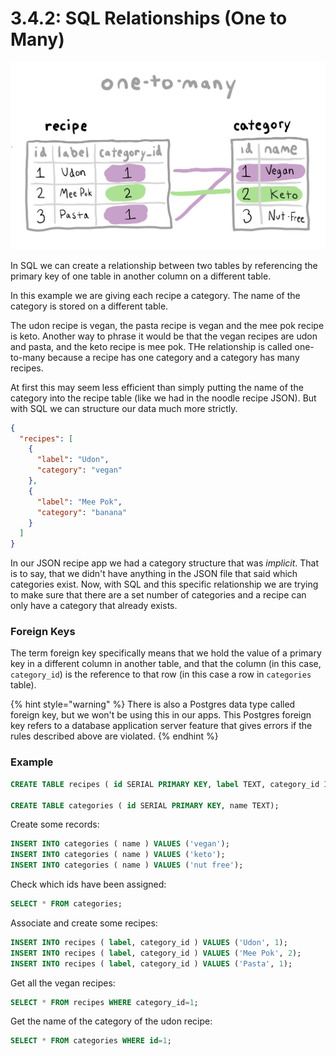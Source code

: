# 3.4.2: SQL Relationships \(One to Many\)

![](../../.gitbook/assets/one-to-many.jpg)

In SQL we can create a relationship between two tables by referencing the primary key of one table in another column on a different table.

In this example we are giving each recipe a category. The name of the category is stored on a different table.

The udon recipe is vegan, the pasta recipe is vegan and the mee pok recipe is keto. Another way to phrase it would be that the vegan recipes are udon and pasta, and the keto recipe is mee pok. THe relationship is called one-to-many because a recipe has one category and a category has many recipes.

At first this may seem less efficient than simply putting the name of the category into the recipe table \(like we had in the noodle recipe JSON\). But with SQL we can structure our data much more strictly.

```json
{
  "recipes": [
    {
      "label": "Udon",
      "category": "vegan"
    },
    {
      "label": "Mee Pok",
      "category": "banana"
    }
  ]
}
```

In our JSON recipe app we had a category structure that was _implicit_. That is to say, that we didn't have anything in the JSON file that said which categories exist. Now, with SQL and this specific relationship we are trying to make sure that there are a set number of categories and a recipe can only have a category that already exists.

### Foreign Keys

The term foreign key specifically means that we hold the value of a primary key in a different column in another table, and that the column \(in this case, `category_id`\) is the reference to that row \(in this case a row in `categories` table\).

{% hint style="warning" %}
There is also a Postgres data type called foreign key, but we won't be using this in our apps. This Postgres foreign key refers to a database application server feature that gives errors if the rules described above are violated.
{% endhint %}

### Example

```sql
CREATE TABLE recipes ( id SERIAL PRIMARY KEY, label TEXT, category_id INTEGER);

CREATE TABLE categories ( id SERIAL PRIMARY KEY, name TEXT);
```

Create some records:

```sql
INSERT INTO categories ( name ) VALUES ('vegan');
INSERT INTO categories ( name ) VALUES ('keto');
INSERT INTO categories ( name ) VALUES ('nut free');
```

Check which ids have been assigned:

```sql
SELECT * FROM categories;
```

Associate and create some recipes:

```sql
INSERT INTO recipes ( label, category_id ) VALUES ('Udon', 1);
INSERT INTO recipes ( label, category_id ) VALUES ('Mee Pok', 2);
INSERT INTO recipes ( label, category_id ) VALUES ('Pasta', 1);
```

Get all the vegan recipes:

```sql
SELECT * FROM recipes WHERE category_id=1;
```

Get the name of the category of the udon recipe:

```sql
SELECT * FROM categories WHERE id=1;
```
